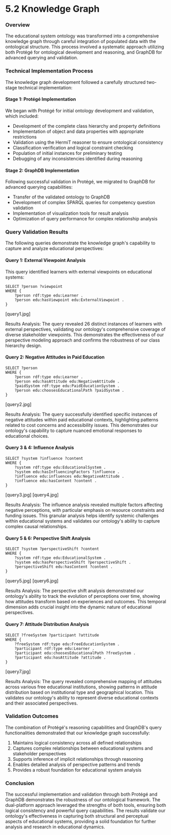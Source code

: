 # 5.2 Knowledge Graph

### Overview

The educational system ontology was transformed into a comprehensive knowledge graph through careful integration of populated data with the ontological structure. This process involved a systematic approach utilizing both Protégé for ontological development and reasoning, and GraphDB for advanced querying and validation.

### Technical Implementation Process

The knowledge graph development followed a carefully structured two-stage technical implementation:

#### Stage 1: Protégé Implementation
We began with Protégé for initial ontology development and validation, which included:
- Development of the complete class hierarchy and property definitions
- Implementation of object and data properties with appropriate restrictions
- Validation using the HermiT reasoner to ensure ontological consistency
- Classification verification and logical constraint checking
- Population of initial instances for preliminary testing
- Debugging of any inconsistencies identified during reasoning

#### Stage 2: GraphDB Implementation
Following successful validation in Protégé, we migrated to GraphDB for advanced querying capabilities:
- Transfer of the validated ontology to GraphDB
- Development of complex SPARQL queries for competency question validation
- Implementation of visualization tools for result analysis
- Optimization of query performance for complex relationship analysis

### Query Validation Results

The following queries demonstrate the knowledge graph's capability to capture and analyze educational perspectives:

#### Query 1: External Viewpoint Analysis
This query identified learners with external viewpoints on educational systems:

```sparql
SELECT ?person ?viewpoint
WHERE {
    ?person rdf:type edu:Learner .
    ?person edu:hasViewpoint edu:ExternalViewpoint .
}
```
[query1.jpg]

Results Analysis:
The query revealed 26 distinct instances of learners with external perspectives, validating our ontology's comprehensive coverage of diverse stakeholder viewpoints. This demonstrates the effectiveness of our perspective modeling approach and confirms the robustness of our class hierarchy design.

#### Query 2: Negative Attitudes in Paid Education
```sparql
SELECT ?person
WHERE {
    ?person rdf:type edu:Learner .
    ?person edu:hasAttitude edu:NegativeAttitude .
    ?paidSystem rdf:type edu:PaidEducationSystem .
    ?person edu:choosesEducationalPath ?paidSystem .
}
```
[query2.jpg]

Results Analysis:
The query successfully identified specific instances of negative attitudes within paid educational contexts, highlighting patterns related to cost concerns and accessibility issues. This demonstrates our ontology's capability to capture nuanced emotional responses to educational choices.

#### Query 3 & 4: Influence Analysis 
```sparql
SELECT ?system ?influence ?content
WHERE {
    ?system rdf:type edu:EducationalSystem .
    ?system edu:hasInfluencingFactors ?influence .
    ?influence edu:influences edu:NegativeAttitude .
    ?influence edu:hasContent ?content .
}
```
[query3.jpg]
[query4.jpg]

Results Analysis:
The influence analysis revealed multiple factors affecting negative perceptions, with particular emphasis on resource constraints and funding issues. This granular analysis helps identify systemic challenges within educational systems and validates our ontology's ability to capture complex causal relationships.

#### Query 5 & 6: Perspective Shift Analysis
```sparql
SELECT ?system ?perspectiveShift ?content
WHERE {
    ?system rdf:type edu:EducationalSystem .
    ?system edu:hasPerspectiveShift ?perspectiveShift .
    ?perspectiveShift edu:hasContent ?content .
}
```
[query5.jpg]
[query6.jpg]

Results Analysis:
The perspective shift analysis demonstrated our ontology's ability to track the evolution of perceptions over time, showing how attitudes transform based on experiences and outcomes. This temporal dimension adds crucial insight into the dynamic nature of educational perspectives.

#### Query 7: Attitude Distribution Analysis
```sparql
SELECT ?freeSystem ?participant ?attitude
WHERE {
    ?freeSystem rdf:type edu:FreeEducationSystem .
    ?participant rdf:type edu:Learner .
    ?participant edu:choosesEducationalPath ?freeSystem .
    ?participant edu:hasAttitude ?attitude .
}
```
[query7.jpg]

Results Analysis:
The query revealed comprehensive mapping of attitudes across various free educational institutions, showing patterns in attitude distribution based on institutional type and geographical location. This validates our ontology's ability to represent diverse educational contexts and their associated perspectives.

### Validation Outcomes

The combination of Protégé's reasoning capabilities and GraphDB's query functionalities demonstrated that our knowledge graph successfully:
1. Maintains logical consistency across all defined relationships
2. Captures complex relationships between educational systems and stakeholder perspectives
3. Supports inference of implicit relationships through reasoning
4. Enables detailed analysis of perspective patterns and trends
5. Provides a robust foundation for educational system analysis

### Conclusion

The successful implementation and validation through both Protégé and GraphDB demonstrates the robustness of our ontological framework. The dual-platform approach leveraged the strengths of both tools, ensuring both logical consistency and powerful query capabilities. The results validate our ontology's effectiveness in capturing both structural and perceptual aspects of educational systems, providing a solid foundation for further analysis and research in educational dynamics.